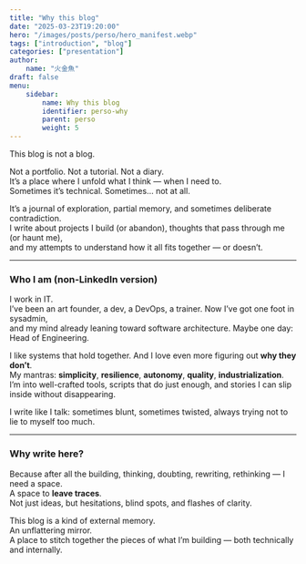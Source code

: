 ```yaml
---
title: "Why this blog"
date: "2025-03-23T19:20:00"
hero: "/images/posts/perso/hero_manifest.webp"
tags: ["introduction", "blog"]
categories: ["presentation"]
author:
    name: "火金魚"
draft: false
menu:
    sidebar:
        name: Why this blog
        identifier: perso-why
        parent: perso
        weight: 5
---
```


This blog is not a blog.

Not a portfolio. Not a tutorial. Not a diary.  
It’s a place where I unfold what I think — when I need to.  
Sometimes it’s technical. Sometimes… not at all.

It’s a journal of exploration, partial memory, and sometimes deliberate contradiction.  
I write about projects I build (or abandon), thoughts that pass through me (or haunt me),  
and my attempts to understand how it all fits together — or doesn’t.

---

### Who I am (non-LinkedIn version)

I work in IT.  
I’ve been an art founder, a dev, a DevOps, a trainer. Now I’ve got one foot in sysadmin,  
and my mind already leaning toward software architecture. Maybe one day: Head of Engineering.

I like systems that hold together. And I love even more figuring out **why they don’t**.  
My mantras: **simplicity**, **resilience**, **autonomy**, **quality**, **industrialization**.  
I’m into well-crafted tools, scripts that do just enough, and stories I can slip inside without disappearing.

I write like I talk: sometimes blunt, sometimes twisted, always trying not to lie to myself too much.

---

### Why write here?

Because after all the building, thinking, doubting, rewriting, rethinking — I need a space.  
A space to **leave traces**.  
Not just ideas, but hesitations, blind spots, and flashes of clarity.

This blog is a kind of external memory.  
An unflattering mirror.  
A place to stitch together the pieces of what I’m building — both technically and internally.
